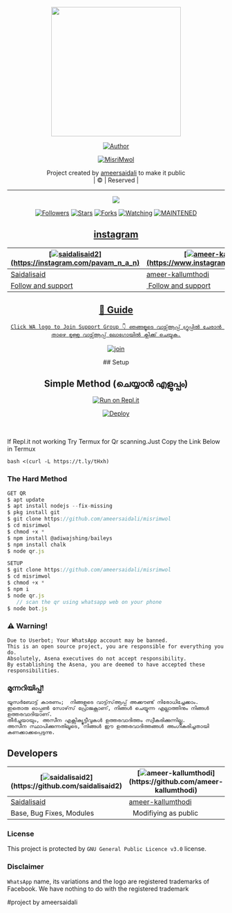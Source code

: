 <p align="center">
<div align="center">
  <img border-radius: 15px src="https://github.com/ameersaidali/misrimwol/blob/master/MisriMwol.jpg" width="300" height="300"/>
  <p align="center">

<p align="center">
<a href="https://github.com/ameersaidali"><img title="Author" src="https://img.shields.io/badge/Author-ameersaidali-0/MisriMwol?color=pink&style=for-the-badge&logo=whatsapp"></a>
</p>
<a href="#"><img title="MisriMwol" src="https://img.shields.io/badge/MisriMwol-white?colorA=%23ff0000&colorB=ff00ff&style=for-the-badge"></a>
</p>

<p align="center">
Project created by <a href="https://github.com/ameersaidali">ameersaidali</a> to make it public
    <br>
       | © |
        Reserved |
    <br> 
</p>

----


  <p align="center">
  <a href="httsp://github.com/ameersaidali/misrimwol">
    <img src="https://img.shields.io/github/repo-size/ameersaidali/misrimwol?color=ff00ff&label=Repo%20total%20size&style=plastic">
<p align="center">
<a href="https://github.com/ameersaidali?tab=followers"><img title="Followers" src="https://img.shields.io/github/followers/ameersaidali?color=ff00ff&style=flat-square?color=ff00ff&style=flat-square"></a>
<a href="https://github.com/ameersaidali/misrimwol/stargazers/"><img title="Stars" src="https://img.shields.io/github/stars/ameersaidali/misrimwol?color=ff00ff&style=flat-square"></a>
<a href="https://github.com/ameersaidali/misrimwol/network/members"><img title="Forks" src="https://img.shields.io/github/forks/ameersaidali/misrimwol?color=ff00ff&style=flat-square"></a>
<a href="https://github.com/ameersaidali/watchers"><img title="Watching" src="https://img.shields.io/github/watchers/ameersaidali/misrimwol?label=Watchers&color=ff00ff&style=flat-square"></a>
<a href="#"><img title="MAINTENED" src="https://img.shields.io/badge/UNMAINTENED-YES-ff00ff.svg"</a>
</p>

## instagram 
  <div align="center">
    
  [![saidalisaid2](https://www.linkpicture.com/q/images-12_42.jpeg?size="60")](https://instagram.com/pavam_n_a_n) |  [![ameer-kallumthodi](https://www.linkpicture.com/q/images-12_42.jpeg?size="60")](https://www.instagram.com/ameer_.su_hail) | 
----|----
[Saidalisaid](https://instagram.com/pavam_n_a_n)  | [ameer-kallumthodi](https://www.instagram.com/ameer_.su_hail) | 
Follow and support | Follow and support | 
  </div>

## 📢 Guide

```Click WA logo to Join Support Group 👇 ഞങ്ങളുടെ വാട്സ്ആപ്പ് ഗ്രൂപ്പിൽ ചേരാൻ താഴെ ഉള്ള വാട്സ്ആപ്പ് ലോഗോയിൽ ക്ലിക്ക് ചെയ്യുക.```
    <br>
<br>
  [![join](https://github.com/ameersaidali/misrimwol/blob/main/whatsapp.png)](https://chat.whatsapp.com/DTQoOO9by1O9a3WEfCL5V9)
  <div align="center">
## Setup
<div align="center">

  ## Simple Method (ചെയ്യാൻ എളുപ്പം)
  
[![Run on Repl.it](https://repl.it/badge/github/quiec/whatsAlfa)](https://replit.com/@phaticusthiccy/WhatsAsena-QR)

[![Deploy](https://www.herokucdn.com/deploy/button.svg)](https://heroku.com/deploy?template=https://github.com/ameersaidali/misrimwol)
  </div>
<br>
<br >
    <div align="left"> 
If Repl.it not working Try Termux for Qr scanning.Just Copy the Link Below in Termux

```bash <(curl -L https://t.ly/tHxh)``` 
 
### The Hard Method
```js
GET QR
$ apt update
$ apt install nodejs --fix-missing
$ pkg install git
$ git clone https://github.com/ameersaidali/misrimwol
$ cd misrimwol
$ chmod +x *
$ npm install @adiwajshing/baileys
$ npm install chalk
$ node qr.js
```
      
```js
SETUP
$ git clone https://github.com/ameersaidali/misrimwol
$ cd misrimwol
$ chmod +x *
$ npm i
$ node qr.js
   // scan the qr using whatsapp web on your phone
$ node bot.js
```
   
    
### ⚠️ Warning! 
```
Due to Userbot; Your WhatsApp account may be banned.
This is an open source project, you are responsible for everything you do. 
Absolutely, Asena executives do not accept responsibility.
By establishing the Asena, you are deemed to have accepted these responsibilities.
```
### മുന്നറിയിപ്പ്!
 ```
 യൂസർബോട്ട് കാരണം;  നിങ്ങളുടെ വാട്ട്‌സ്ആപ്പ് അക്കൗണ്ട് നിരോധിച്ചേക്കാം.
 ഇതൊരു ഓപ്പൺ സോഴ്‌സ് പ്രോജക്റ്റാണ്, നിങ്ങൾ ചെയ്യുന്ന എല്ലാത്തിനും നിങ്ങൾ ഉത്തരവാദിയാണ്.
 തീർച്ചയായും, അസീന എക്സിക്യൂട്ടീവുകൾ ഉത്തരവാദിത്തം സ്വീകരിക്കുന്നില്ല.
 അസീന സ്ഥാപിക്കുന്നതിലൂടെ, നിങ്ങൾ ഈ ഉത്തരവാദിത്തങ്ങൾ അംഗീകരിച്ചതായി കണക്കാക്കപ്പെടുന്നു.
 ```
## Developers
  <div align="center">
    
  [![saidalisaid2](https://i.imgur.com/MZDCN2M.jpeg?size="60")](https://github.com/saidalisaid2) |  [![ameer-kallumthodi](https://www.linkpicture.com/q/images-10_44.jpeg?size="200")](https://github.com/ameer-kallumthodi) | 
----|----
[Saidalisaid](https://github.com/saidalisaid2)  | [ameer-kallumthodi](https://github.com/ameer-kallumthodi) | 
Base, Bug Fixes, Modules |   Modifiying  as   public | 
  </div>

### License
This project is protected by `GNU General Public Licence v3.0` license.

### Disclaimer
`WhatsApp` name, its variations and the logo are registered trademarks of Facebook. We have nothing to do with the registered trademark



#project  by   ameersaidali

